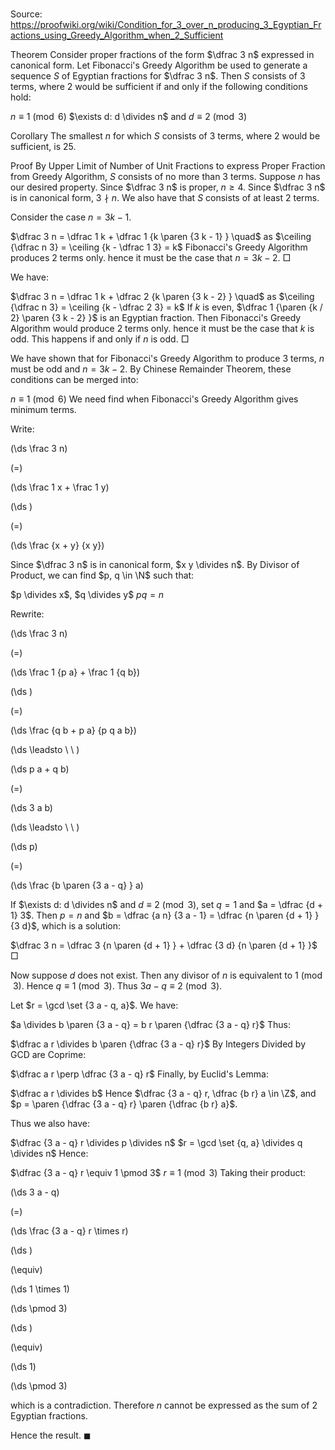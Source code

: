 # 

Source: https://proofwiki.org/wiki/Condition_for_3_over_n_producing_3_Egyptian_Fractions_using_Greedy_Algorithm_when_2_Sufficient

Theorem
Consider proper fractions of the form $\dfrac 3 n$ expressed in canonical form.
Let Fibonacci's Greedy Algorithm be used to generate a sequence $S$ of Egyptian fractions for $\dfrac 3 n$.
Then $S$ consists of $3$ terms, where $2$ would be sufficient if and only if the following conditions hold:

$n \equiv 1 \pmod 6$
$\exists d: d \divides n$ and $d \equiv 2 \pmod 3$


Corollary
The smallest $n$ for which $S$ consists of $3$ terms, where $2$ would be sufficient, is $25$.


Proof
By Upper Limit of Number of Unit Fractions to express Proper Fraction from Greedy Algorithm, $S$ consists of no more than $3$ terms.
Suppose $n$ has our desired property.
Since $\dfrac 3 n$ is proper, $n \ge 4$.
Since $\dfrac 3 n$ is in canonical form, $3 \nmid n$.
We also have that $S$ consists of at least $2$ terms.

Consider the case $n = 3 k - 1$.

$\dfrac 3 n = \dfrac 1 k + \dfrac 1 {k \paren {3 k - 1} } \quad$ as $\ceiling {\dfrac n 3} = \ceiling {k - \dfrac 1 3} = k$
Fibonacci's Greedy Algorithm produces $2$ terms only.
hence it must be the case that $n = 3 k - 2$.
$\Box$

We have:

$\dfrac 3 n = \dfrac 1 k + \dfrac 2 {k \paren {3 k - 2} } \quad$ as $\ceiling {\dfrac n 3} = \ceiling {k - \dfrac 2 3} = k$
If $k$ is even, $\dfrac 1 {\paren {k / 2} \paren {3 k - 2} }$ is an Egyptian fraction.
Then Fibonacci's Greedy Algorithm would produce $2$ terms only.
hence it must be the case that $k$ is odd.
This happens if and only if $n$ is odd.
$\Box$

We have shown that for Fibonacci's Greedy Algorithm to produce $3$ terms, $n$ must be odd and $n = 3 k - 2$.
By Chinese Remainder Theorem, these conditions can be merged into:

$n \equiv 1 \pmod 6$
We need find when Fibonacci's Greedy Algorithm gives minimum terms.

Write:














\(\ds \frac 3 n\)

\(=\)







\(\ds \frac 1 x + \frac 1 y\)




















\(\ds \)

\(=\)







\(\ds \frac {x + y} {x y}\)









Since $\dfrac 3 n$ is in canonical form, $x y \divides n$.
By Divisor of Product, we can find $p, q \in \N$ such that:

$p \divides x$, $q \divides y$
$p q = n$

Rewrite:














\(\ds \frac 3 n\)

\(=\)







\(\ds \frac 1 {p a} + \frac 1 {q b}\)




















\(\ds \)

\(=\)







\(\ds \frac {q b + p a} {p q a b}\)














\(\ds \leadsto \ \ \)





\(\ds p a + q b\)

\(=\)







\(\ds 3 a b\)














\(\ds \leadsto \ \ \)





\(\ds p\)

\(=\)







\(\ds \frac {b \paren {3 a - q} } a\)










If $\exists d: d \divides n$ and $d \equiv 2 \pmod 3$, set $q = 1$ and $a = \dfrac {d + 1} 3$.
Then $p = n$ and $b = \dfrac {a n} {3 a - 1} = \dfrac {n \paren {d + 1} } {3 d}$, which is a solution:

$\dfrac 3 n = \dfrac 3 {n \paren {d + 1} } + \dfrac {3 d} {n \paren {d + 1} }$
$\Box$

Now suppose $d$ does not exist.
Then any divisor of $n$ is equivalent to $1 \pmod 3$.
Hence $q \equiv 1 \pmod 3$.
Thus $3 a - q \equiv 2 \pmod 3$.

Let $r = \gcd \set {3 a - q, a}$.
We have:

$a \divides b \paren {3 a - q} = b r \paren {\dfrac {3 a - q} r}$
Thus:

$\dfrac a r \divides b \paren {\dfrac {3 a - q} r}$
By Integers Divided by GCD are Coprime:

$\dfrac a r \perp \dfrac {3 a - q} r$
Finally, by Euclid's Lemma:

$\dfrac a r \divides b$
Hence $\dfrac {3 a - q} r, \dfrac {b r} a \in \Z$, and $p = \paren {\dfrac {3 a - q} r} \paren {\dfrac {b r} a}$.

Thus we also have:

$\dfrac {3 a - q} r \divides p \divides n$
$r = \gcd \set {q, a} \divides q \divides n$
Hence:

$\dfrac {3 a - q} r \equiv 1 \pmod 3$
$r \equiv 1 \pmod 3$
Taking their product:














\(\ds 3 a - q\)

\(=\)







\(\ds \frac {3 a - q} r \times r\)




















\(\ds \)

\(\equiv\)







\(\ds 1 \times 1\)

\(\ds \pmod 3\)


















\(\ds \)

\(\equiv\)







\(\ds 1\)

\(\ds \pmod 3\)







which is a contradiction.
Therefore $n$ cannot be expressed as the sum of $2$ Egyptian fractions.

Hence the result.
$\blacksquare$





